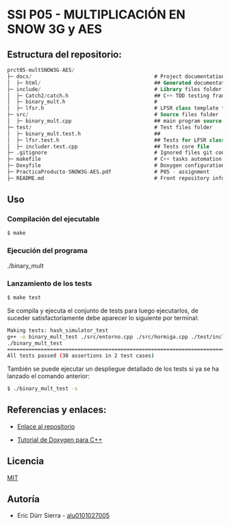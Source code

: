 # SSI P05 - MULTIPLICACIÓN EN SNOW 3G y AES

## Estructura del repositorio:

```SQL
prct05-multSNOW3G-AES/
├─ docs/                                        # Project documentation folder
│  ├─ html/                                     ## Generated documentation  
├─ include/                                     # Library files folder
│  ├─ Catch2/catch.h                            ## C++ TDD testing framework
│  ├─ binary_mult.h                             #
│  ├─ lfsr.h                                    # LFSR class template file
├─ src/                                         # Source files folder
│  ├─ binary_mult.cpp                           ## main program source file
├─ test/                                        # Test files folder
│  ├─ binary_mult.test.h                        ##  
│  ├─ lfsr.test.h                               ## Tests for LFSR class template  
│  ├─ includer.test.cpp                         ## Tests core file 
├─ .gitignore                                   # Ignored files git config file
├─ makefile                                     # C++ tasks automation file
├─ Doxyfile                                     # Doxygen configuration file 
├─ PracticaProducto-SNOW3G-AES.pdf              # P05 - assignment
├─ README.md                                    # Front repository information file
```

## Uso

### **Compilación del ejecutable**

```bash
$ make
```

### **Ejecución del programa**
./binary_mult


### **Lanzamiento de los tests**
```bash
$ make test
```

Se compila y ejecuta el conjunto de tests para luego ejecutarlos, de suceder satisfactoriamente debe aparecer lo siguiente por terminal:

```bash
Making tests: hash_simulator_test
g++ -o binary_mult_test ./src/entorno.cpp ./src/hormiga.cpp ./test/includer.test.cpp
./binary_mult_test
===============================================================================
All tests passed (38 assertions in 2 test cases)
```

También se puede ejecutar un despliegue detallado de los tests si ya se ha lanzado el comando anterior:

```bash
$ ./binary_mult_test -s
```

## Referencias y enlaces:

- [Enlace al repositorio](https://github.com/Eric-Durr/PRCT05-SNOW3G_AES_MULT)

- [Tutorial de Doxygen para C++](https://caiorss.github.io/C-Cpp-Notes/Doxygen-documentation.html)
## Licencia

[MIT](https://choosealicense.com/licenses/mit/)

## Autoría

- Eric Dürr Sierra - [alu0101027005](alu0101027005@ull.edu.es)
